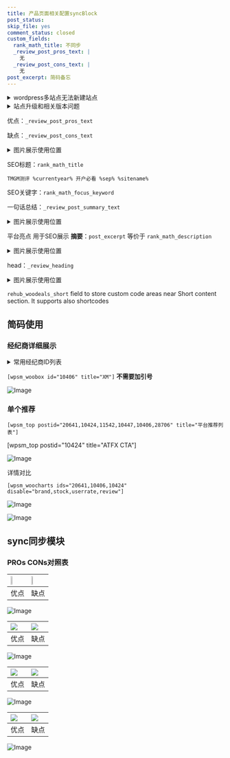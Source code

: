 ```yaml
---
title: 产品页面相关配置syncBlock
post_status: 
skip_file: yes
comment_status: closed
custom_fields:
  rank_math_title: 不同步
  _review_post_pros_text: |
    无
  _review_post_cons_text: |
    无
post_excerpt: 简码备忘
---
```

<details><summary>wordpress多站点无法新建站点</summary>

<li>和报错需要清理cookies一样的原因</li>
<li>wp-config.php里面<code>define( 'SUBDOMAIN_INSTALL', false );//子域名安装</code></li>
<li>新建子站点是用<code>define( 'SUBDOMAIN_INSTALL', true);//子域名安装</code> 完成以后，改成<code>false</code></li>
</details>

<details><summary>站点升级和相关版本问题</summary>

<p>wordpress：5.9.9
woocommerce：7.5.1
出现问题的地方：主题选项里面>><strong>Product layout >>compact style</strong></p>
<p>如何出现没有用过的字段 导致无法保存。先导出配置 然后进行修改，后面再次恢复即可。</p>
<p>出现部分字段无法显示时，需要返回默认布局后，对产品进行保存就好了。</p>
<p></p>
</details>

优点：`_review_post_pros_text`

缺点：`_review_post_cons_text`

<details><summary>图片展示使用位置</summary>

<img src="https://prod-files-secure.s3.us-west-2.amazonaws.com/39ed1227-6d7d-4570-be36-9ccd4a2c4241/f51d3d83-55d4-4bdf-9604-f37ec77ab556/Untitled.png?X-Amz-Algorithm=AWS4-HMAC-SHA256&X-Amz-Content-Sha256=UNSIGNED-PAYLOAD&X-Amz-Credential=ASIAZI2LB466WMTHSPIF%2F20250510%2Fus-west-2%2Fs3%2Faws4_request&X-Amz-Date=20250510T045523Z&X-Amz-Expires=3600&X-Amz-Security-Token=IQoJb3JpZ2luX2VjEPT%2F%2F%2F%2F%2F%2F%2F%2F%2F%2FwEaCXVzLXdlc3QtMiJHMEUCIFCbUTcVuyX6hJ9Ee0JKLOfy8wtvOHbnOACuWpj48PG6AiEAt7gsZGu2uFgbdByTEM6tyWwUrQAosyp28I8rfOhURwYqiAQInf%2F%2F%2F%2F%2F%2F%2F%2F%2F%2FARAAGgw2Mzc0MjMxODM4MDUiDA0PWIIj8h56U2NHZCrcA2rfb4%2FcckbSYcMbAT3uB9urskbQjZvn8ca%2FyoFGh9KPoBcbdKLi0aoDQdmxiMAGWDQ3TC%2FQGfMSzUhsk4eGen2TwS%2FGb%2F8Oy4FYsKH9ARm5TovqioL%2Fz2vxXlpvqHnxBGb6vDF2XnfsVLj6J6EOZHO7eff3pZuJTbCo29NoH48v8kSmibsXaN5keZAgpNhPj80KrPk4wyI9oYJykYXb7o5EJkjq1bpY02jdCvIeAtpSoY2zXM3lmRnDa2REVp%2FBeCUaSX7qnJzMfOy%2FlGnNEinL9zOc1Bf26UnE%2BTSLEHwXFrbYMhmtwVJhiTUpnUzrGkxEgl2AjVd5aXxByeCPUOYBa912iaggYzz4%2FcJh1ricvn5JjOYpQg4Polruzzr%2B8LpJVrJBZr57xJg79BONSfcFc%2BuxTCMg2NRMaN9fe0u4YkRFol3Kha%2FtyJr%2BwWFZ4iG%2FyeRVSYdMS9fZ7dg4dnbLF6rCup6QrmpKI8GfXckSYYn961%2BK0HChX%2BA1YGlcPrsCLNVPiTvW9MDYGDwnlkFSKHJpBsy%2BNndKngZzExMIU%2FNAMOBwnVGllaRovhk5CRiJ7WnhbzFacuGI8WUK3RPE%2FJqVelg68Ig%2Bxce%2FhhgzFRF32NfNltdi6KIbMKae%2B8AGOqUB0sSkK%2FxB%2FbFAbE09%2FhOHRDK6ASPMK3z2bPgbnaaPpbTdfUAXE2RC2M%2BC5Wkh1Hf6bXPvBMykS6wm%2FPbYW7vHP%2BgxA3suEr%2FeEtqT5sjzW9RQIiAHgg8An4imQnEAcDK4SP9Wag3hYGvnl22YMLxAcNfoiLIDodZFiUc8EKsuzfrqo1dEClmknA2oOg8YpE4c%2BBicUA8KtUu3qCyVSBvSlbnNgk5a&X-Amz-Signature=c24d63f8ec1b7df9d280cb492723c9bab81432f46449a3c99ff3be987a4fc51e&X-Amz-SignedHeaders=host&x-id=GetObject" alt="Image">
</details>

SEO标题：`rank_math_title`

`TMGM测评 %currentyear% 开户必看 %sep% %sitename%`

SEO关键字：`rank_math_focus_keyword`

一句话总结：`_review_post_summary_text`

<details><summary>图片展示使用位置</summary>

<img src="https://prod-files-secure.s3.us-west-2.amazonaws.com/39ed1227-6d7d-4570-be36-9ccd4a2c4241/4b96a922-296c-4f4e-8630-d1c870cbce01/Untitled.png?X-Amz-Algorithm=AWS4-HMAC-SHA256&X-Amz-Content-Sha256=UNSIGNED-PAYLOAD&X-Amz-Credential=ASIAZI2LB46654DEPH6Y%2F20250510%2Fus-west-2%2Fs3%2Faws4_request&X-Amz-Date=20250510T045524Z&X-Amz-Expires=3600&X-Amz-Security-Token=IQoJb3JpZ2luX2VjEPT%2F%2F%2F%2F%2F%2F%2F%2F%2F%2FwEaCXVzLXdlc3QtMiJIMEYCIQDA72QzrigPYn0ebmuvT7mqBmuqdJi2swMntc3v1YPREQIhAPh%2B2jDOTivvJQomln7uP8%2F2IGMzEK7D2VCpy%2BmXAUo%2FKogECJ3%2F%2F%2F%2F%2F%2F%2F%2F%2F%2FwEQABoMNjM3NDIzMTgzODA1IgyU44%2BY86sesWS0Ki4q3ANhDuiAZJIqE9yl3CNJrbBRM7Mxi%2Bc0UrLOM57K8Y2B%2Bs3HjnXc1y4uoQbo31lXp5XF%2F%2F1NKuYMiptnVV4f10eusJIKpnpumtniWZqLO5DMbMMayi67D9p%2BtODGTsf9UytRkOVAAeHJAcz3MxYgVI1juTGiN4ZasORA%2B7Wedz3Y84orxZHM%2Ft6jhAc%2FESniIpNqMPugTVAo7yNIwXjY0KTPBk8mgzBqfdEOc%2BkH9YMJPpV2hTm5%2FNZqvlq0ISPqgrjxxjnqiLWde%2F37yjJAXOzZFM9VGkrsVeMLkTWOeKk5vvDHsb7w%2FNovI9bsGRKF5fUSh6mWMDX0KWhhJVYbWrNGHXUZ1H4ImQLgcS9mqiN354dgG2ZXUaf%2Fe%2BX48viJlnF%2B35uyoBE%2BviooliWUqe7hN5%2FM%2BLMURqnrG%2B98G2mLeDM3CGEsDdCtVaKqJBmyO%2F1toFvWfY%2BTS1V7Qxj%2BjKbylrf6i8XFMwRq9fXNWYj80o1JIxhA7xNRbHd4bkVGC1eIESswBclxV7zB1q7GvCpfCWP8Mfl%2BtzATREqPLYljQK0aJm8tCAcFeUtNCoLZbV0Krab8JHThlJO97lxsjKBhwlEfxWmvZI4I02GhyayuR7AyGYEXdBaQdU5sSjDTnvvABjqkAWy85t790SxG1NABTFBR7XjFy7uKlTfcc%2FSbD%2FeR%2Bcaf5qEq2WWcn%2FRZwSGOxQiqhtyGj3ScM3cAAzrDaCk2BrGbw3oWVreXZyQbsDY8DkINDlWpmhySKgDXV1zw6fMSrJUjvo4Ug1KCXPHMMCvwSP%2FRqjmhrY4YdjO6pcBA3Kf7iO0ldTxmn9Nn7gl%2FdziBCuuWLDy96bqgxICOQztdC9UKNmwP&X-Amz-Signature=135ef90fec735bcab7e450ff732c069bea6cf81d8b51ccbf5d64c853b01f8ab4&X-Amz-SignedHeaders=host&x-id=GetObject" alt="Image">
</details>

平台亮点 用于SEO展示 **摘要**：`post_excerpt`  等价于 `rank_math_description`

<details><summary>图片展示使用位置</summary>

<img src="https://prod-files-secure.s3.us-west-2.amazonaws.com/39ed1227-6d7d-4570-be36-9ccd4a2c4241/1ee11f63-b60a-4dfe-a7a7-d58ff23b5d88/Untitled.png?X-Amz-Algorithm=AWS4-HMAC-SHA256&X-Amz-Content-Sha256=UNSIGNED-PAYLOAD&X-Amz-Credential=ASIAZI2LB4664E6QXZJE%2F20250510%2Fus-west-2%2Fs3%2Faws4_request&X-Amz-Date=20250510T045524Z&X-Amz-Expires=3600&X-Amz-Security-Token=IQoJb3JpZ2luX2VjEPT%2F%2F%2F%2F%2F%2F%2F%2F%2F%2FwEaCXVzLXdlc3QtMiJGMEQCIBXG6z04q9Cq09ueaADvOVThCd%2FHZMU3ZORv8rYEyWMKAiBNgg%2Bz6aOX1XIALAPxNrlfeLcYaUPoB2iY1Ct3LSLtjCqIBAid%2F%2F%2F%2F%2F%2F%2F%2F%2F%2F8BEAAaDDYzNzQyMzE4MzgwNSIMCtAlkP1bwRH6sEqMKtwDIElbam8s%2B2TCZQNhKNgxY9zIT7ybUVRyLATENTAJKLrQaJmaajeSG5Xy9dD2JIyp%2FIkKDUub%2BTe%2FUMygZfJvrCpagyh3J3xK7XXrwmCYmAOiHs3k9eazF8uz7f5Tu%2BYuRzEMB33C%2B7jJINribhUjkQRliQveC6%2FjFU4DP7lXy5LdISYTF44C1Xy53%2B5KdSI%2FzKwvABFUpYflvU4GITwIzbAFy5vjymbU4h6aQNRHCLvmhqbPwBZr64pdSUlk4uqdwEmWg7UwUZ8QJhuNIGCDRG1%2BYwkR5G%2FEx2ApBqP0WIsw5Nl%2FjnKF7fcQVOpCjc73H9W4AwW0EYi%2BZ83HaWenNByWHE6BTrSLFTwpoaF9l7Ahe2vWGpXAyQGuh1sXUlXPhVtzmfmDIubxTWvojruEbcs1%2BWCFO2vM4DH4zMMdeI46rPwREwTahT6u%2Fz04ByoV7XCaahfhjBnCoZyE4KiO%2BdR%2FzlHyJVNZko3QutHSjg1eZRwjg0Iifmxr7G%2BhYF%2B6icCLep%2BBUxq2VCBWsr1WxOCeLPltdGQXLFNqkm2HzZFqlOu5qTM8fE1UMxxUD4zR6gzLiUQDiSNiRMjZJeTNMbx9oGfwfUWSR9%2BvRChmShYAWbNCnPuivYrnZh0wqp77wAY6pgFq0gSNmeKiUryrTJd8LYWKQuuqGJj%2B0by3gkCEwLzgyWxnlqGGusCVPRn9mse%2Bh8czKFtUqdYiERxXY3os%2BJKH1UUzCB2760ztg4bjlmzgfKha5nRkMioUDDrzEM7q5o0TwB6ubG9rUXoeuq9GnSHqejon0KoYvyG%2BI02mwMIjMUY%2FLFAJDg3kCtRHv1jmKtVaJ2OBW79N7UGzoKssbfdS1WnVQkWl&X-Amz-Signature=7f3140ec252f032bdde394831c5fdb8fc9b3ed8f64911fcd0692ed81bdf06c6e&X-Amz-SignedHeaders=host&x-id=GetObject" alt="Image">
<img src="https://prod-files-secure.s3.us-west-2.amazonaws.com/39ed1227-6d7d-4570-be36-9ccd4a2c4241/ad4118b5-78d8-4fbe-801e-3b29b5d99c01/Untitled.png?X-Amz-Algorithm=AWS4-HMAC-SHA256&X-Amz-Content-Sha256=UNSIGNED-PAYLOAD&X-Amz-Credential=ASIAZI2LB4664E6QXZJE%2F20250510%2Fus-west-2%2Fs3%2Faws4_request&X-Amz-Date=20250510T045524Z&X-Amz-Expires=3600&X-Amz-Security-Token=IQoJb3JpZ2luX2VjEPT%2F%2F%2F%2F%2F%2F%2F%2F%2F%2FwEaCXVzLXdlc3QtMiJGMEQCIBXG6z04q9Cq09ueaADvOVThCd%2FHZMU3ZORv8rYEyWMKAiBNgg%2Bz6aOX1XIALAPxNrlfeLcYaUPoB2iY1Ct3LSLtjCqIBAid%2F%2F%2F%2F%2F%2F%2F%2F%2F%2F8BEAAaDDYzNzQyMzE4MzgwNSIMCtAlkP1bwRH6sEqMKtwDIElbam8s%2B2TCZQNhKNgxY9zIT7ybUVRyLATENTAJKLrQaJmaajeSG5Xy9dD2JIyp%2FIkKDUub%2BTe%2FUMygZfJvrCpagyh3J3xK7XXrwmCYmAOiHs3k9eazF8uz7f5Tu%2BYuRzEMB33C%2B7jJINribhUjkQRliQveC6%2FjFU4DP7lXy5LdISYTF44C1Xy53%2B5KdSI%2FzKwvABFUpYflvU4GITwIzbAFy5vjymbU4h6aQNRHCLvmhqbPwBZr64pdSUlk4uqdwEmWg7UwUZ8QJhuNIGCDRG1%2BYwkR5G%2FEx2ApBqP0WIsw5Nl%2FjnKF7fcQVOpCjc73H9W4AwW0EYi%2BZ83HaWenNByWHE6BTrSLFTwpoaF9l7Ahe2vWGpXAyQGuh1sXUlXPhVtzmfmDIubxTWvojruEbcs1%2BWCFO2vM4DH4zMMdeI46rPwREwTahT6u%2Fz04ByoV7XCaahfhjBnCoZyE4KiO%2BdR%2FzlHyJVNZko3QutHSjg1eZRwjg0Iifmxr7G%2BhYF%2B6icCLep%2BBUxq2VCBWsr1WxOCeLPltdGQXLFNqkm2HzZFqlOu5qTM8fE1UMxxUD4zR6gzLiUQDiSNiRMjZJeTNMbx9oGfwfUWSR9%2BvRChmShYAWbNCnPuivYrnZh0wqp77wAY6pgFq0gSNmeKiUryrTJd8LYWKQuuqGJj%2B0by3gkCEwLzgyWxnlqGGusCVPRn9mse%2Bh8czKFtUqdYiERxXY3os%2BJKH1UUzCB2760ztg4bjlmzgfKha5nRkMioUDDrzEM7q5o0TwB6ubG9rUXoeuq9GnSHqejon0KoYvyG%2BI02mwMIjMUY%2FLFAJDg3kCtRHv1jmKtVaJ2OBW79N7UGzoKssbfdS1WnVQkWl&X-Amz-Signature=16af3bdafa05ac845f0761b449fc044dd2c6ca45acc90eebcf16d0c533997fb4&X-Amz-SignedHeaders=host&x-id=GetObject" alt="Image">
<img src="https://prod-files-secure.s3.us-west-2.amazonaws.com/39ed1227-6d7d-4570-be36-9ccd4a2c4241/a38cf7c9-a79c-4b64-9e94-13589fe0758b/Untitled.png?X-Amz-Algorithm=AWS4-HMAC-SHA256&X-Amz-Content-Sha256=UNSIGNED-PAYLOAD&X-Amz-Credential=ASIAZI2LB4664E6QXZJE%2F20250510%2Fus-west-2%2Fs3%2Faws4_request&X-Amz-Date=20250510T045524Z&X-Amz-Expires=3600&X-Amz-Security-Token=IQoJb3JpZ2luX2VjEPT%2F%2F%2F%2F%2F%2F%2F%2F%2F%2FwEaCXVzLXdlc3QtMiJGMEQCIBXG6z04q9Cq09ueaADvOVThCd%2FHZMU3ZORv8rYEyWMKAiBNgg%2Bz6aOX1XIALAPxNrlfeLcYaUPoB2iY1Ct3LSLtjCqIBAid%2F%2F%2F%2F%2F%2F%2F%2F%2F%2F8BEAAaDDYzNzQyMzE4MzgwNSIMCtAlkP1bwRH6sEqMKtwDIElbam8s%2B2TCZQNhKNgxY9zIT7ybUVRyLATENTAJKLrQaJmaajeSG5Xy9dD2JIyp%2FIkKDUub%2BTe%2FUMygZfJvrCpagyh3J3xK7XXrwmCYmAOiHs3k9eazF8uz7f5Tu%2BYuRzEMB33C%2B7jJINribhUjkQRliQveC6%2FjFU4DP7lXy5LdISYTF44C1Xy53%2B5KdSI%2FzKwvABFUpYflvU4GITwIzbAFy5vjymbU4h6aQNRHCLvmhqbPwBZr64pdSUlk4uqdwEmWg7UwUZ8QJhuNIGCDRG1%2BYwkR5G%2FEx2ApBqP0WIsw5Nl%2FjnKF7fcQVOpCjc73H9W4AwW0EYi%2BZ83HaWenNByWHE6BTrSLFTwpoaF9l7Ahe2vWGpXAyQGuh1sXUlXPhVtzmfmDIubxTWvojruEbcs1%2BWCFO2vM4DH4zMMdeI46rPwREwTahT6u%2Fz04ByoV7XCaahfhjBnCoZyE4KiO%2BdR%2FzlHyJVNZko3QutHSjg1eZRwjg0Iifmxr7G%2BhYF%2B6icCLep%2BBUxq2VCBWsr1WxOCeLPltdGQXLFNqkm2HzZFqlOu5qTM8fE1UMxxUD4zR6gzLiUQDiSNiRMjZJeTNMbx9oGfwfUWSR9%2BvRChmShYAWbNCnPuivYrnZh0wqp77wAY6pgFq0gSNmeKiUryrTJd8LYWKQuuqGJj%2B0by3gkCEwLzgyWxnlqGGusCVPRn9mse%2Bh8czKFtUqdYiERxXY3os%2BJKH1UUzCB2760ztg4bjlmzgfKha5nRkMioUDDrzEM7q5o0TwB6ubG9rUXoeuq9GnSHqejon0KoYvyG%2BI02mwMIjMUY%2FLFAJDg3kCtRHv1jmKtVaJ2OBW79N7UGzoKssbfdS1WnVQkWl&X-Amz-Signature=ad2071a662871660684601631b1b43e93d704f86115249d617a57b5fb532e8cc&X-Amz-SignedHeaders=host&x-id=GetObject" alt="Image">
<img src="https://prod-files-secure.s3.us-west-2.amazonaws.com/39ed1227-6d7d-4570-be36-9ccd4a2c4241/7da6fc1e-d2ac-42ae-8c75-cb5749aa18f6/Untitled.png?X-Amz-Algorithm=AWS4-HMAC-SHA256&X-Amz-Content-Sha256=UNSIGNED-PAYLOAD&X-Amz-Credential=ASIAZI2LB4664E6QXZJE%2F20250510%2Fus-west-2%2Fs3%2Faws4_request&X-Amz-Date=20250510T045524Z&X-Amz-Expires=3600&X-Amz-Security-Token=IQoJb3JpZ2luX2VjEPT%2F%2F%2F%2F%2F%2F%2F%2F%2F%2FwEaCXVzLXdlc3QtMiJGMEQCIBXG6z04q9Cq09ueaADvOVThCd%2FHZMU3ZORv8rYEyWMKAiBNgg%2Bz6aOX1XIALAPxNrlfeLcYaUPoB2iY1Ct3LSLtjCqIBAid%2F%2F%2F%2F%2F%2F%2F%2F%2F%2F8BEAAaDDYzNzQyMzE4MzgwNSIMCtAlkP1bwRH6sEqMKtwDIElbam8s%2B2TCZQNhKNgxY9zIT7ybUVRyLATENTAJKLrQaJmaajeSG5Xy9dD2JIyp%2FIkKDUub%2BTe%2FUMygZfJvrCpagyh3J3xK7XXrwmCYmAOiHs3k9eazF8uz7f5Tu%2BYuRzEMB33C%2B7jJINribhUjkQRliQveC6%2FjFU4DP7lXy5LdISYTF44C1Xy53%2B5KdSI%2FzKwvABFUpYflvU4GITwIzbAFy5vjymbU4h6aQNRHCLvmhqbPwBZr64pdSUlk4uqdwEmWg7UwUZ8QJhuNIGCDRG1%2BYwkR5G%2FEx2ApBqP0WIsw5Nl%2FjnKF7fcQVOpCjc73H9W4AwW0EYi%2BZ83HaWenNByWHE6BTrSLFTwpoaF9l7Ahe2vWGpXAyQGuh1sXUlXPhVtzmfmDIubxTWvojruEbcs1%2BWCFO2vM4DH4zMMdeI46rPwREwTahT6u%2Fz04ByoV7XCaahfhjBnCoZyE4KiO%2BdR%2FzlHyJVNZko3QutHSjg1eZRwjg0Iifmxr7G%2BhYF%2B6icCLep%2BBUxq2VCBWsr1WxOCeLPltdGQXLFNqkm2HzZFqlOu5qTM8fE1UMxxUD4zR6gzLiUQDiSNiRMjZJeTNMbx9oGfwfUWSR9%2BvRChmShYAWbNCnPuivYrnZh0wqp77wAY6pgFq0gSNmeKiUryrTJd8LYWKQuuqGJj%2B0by3gkCEwLzgyWxnlqGGusCVPRn9mse%2Bh8czKFtUqdYiERxXY3os%2BJKH1UUzCB2760ztg4bjlmzgfKha5nRkMioUDDrzEM7q5o0TwB6ubG9rUXoeuq9GnSHqejon0KoYvyG%2BI02mwMIjMUY%2FLFAJDg3kCtRHv1jmKtVaJ2OBW79N7UGzoKssbfdS1WnVQkWl&X-Amz-Signature=caac224ecfa498fd13ea7bbd2d7999ee6ac3ac1e9027d0408863dfbafb0e083d&X-Amz-SignedHeaders=host&x-id=GetObject" alt="Image">
<img src="https://prod-files-secure.s3.us-west-2.amazonaws.com/39ed1227-6d7d-4570-be36-9ccd4a2c4241/7e97f40a-eaee-47f5-b2f9-475f96808fa7/Untitled.png?X-Amz-Algorithm=AWS4-HMAC-SHA256&X-Amz-Content-Sha256=UNSIGNED-PAYLOAD&X-Amz-Credential=ASIAZI2LB4664E6QXZJE%2F20250510%2Fus-west-2%2Fs3%2Faws4_request&X-Amz-Date=20250510T045524Z&X-Amz-Expires=3600&X-Amz-Security-Token=IQoJb3JpZ2luX2VjEPT%2F%2F%2F%2F%2F%2F%2F%2F%2F%2FwEaCXVzLXdlc3QtMiJGMEQCIBXG6z04q9Cq09ueaADvOVThCd%2FHZMU3ZORv8rYEyWMKAiBNgg%2Bz6aOX1XIALAPxNrlfeLcYaUPoB2iY1Ct3LSLtjCqIBAid%2F%2F%2F%2F%2F%2F%2F%2F%2F%2F8BEAAaDDYzNzQyMzE4MzgwNSIMCtAlkP1bwRH6sEqMKtwDIElbam8s%2B2TCZQNhKNgxY9zIT7ybUVRyLATENTAJKLrQaJmaajeSG5Xy9dD2JIyp%2FIkKDUub%2BTe%2FUMygZfJvrCpagyh3J3xK7XXrwmCYmAOiHs3k9eazF8uz7f5Tu%2BYuRzEMB33C%2B7jJINribhUjkQRliQveC6%2FjFU4DP7lXy5LdISYTF44C1Xy53%2B5KdSI%2FzKwvABFUpYflvU4GITwIzbAFy5vjymbU4h6aQNRHCLvmhqbPwBZr64pdSUlk4uqdwEmWg7UwUZ8QJhuNIGCDRG1%2BYwkR5G%2FEx2ApBqP0WIsw5Nl%2FjnKF7fcQVOpCjc73H9W4AwW0EYi%2BZ83HaWenNByWHE6BTrSLFTwpoaF9l7Ahe2vWGpXAyQGuh1sXUlXPhVtzmfmDIubxTWvojruEbcs1%2BWCFO2vM4DH4zMMdeI46rPwREwTahT6u%2Fz04ByoV7XCaahfhjBnCoZyE4KiO%2BdR%2FzlHyJVNZko3QutHSjg1eZRwjg0Iifmxr7G%2BhYF%2B6icCLep%2BBUxq2VCBWsr1WxOCeLPltdGQXLFNqkm2HzZFqlOu5qTM8fE1UMxxUD4zR6gzLiUQDiSNiRMjZJeTNMbx9oGfwfUWSR9%2BvRChmShYAWbNCnPuivYrnZh0wqp77wAY6pgFq0gSNmeKiUryrTJd8LYWKQuuqGJj%2B0by3gkCEwLzgyWxnlqGGusCVPRn9mse%2Bh8czKFtUqdYiERxXY3os%2BJKH1UUzCB2760ztg4bjlmzgfKha5nRkMioUDDrzEM7q5o0TwB6ubG9rUXoeuq9GnSHqejon0KoYvyG%2BI02mwMIjMUY%2FLFAJDg3kCtRHv1jmKtVaJ2OBW79N7UGzoKssbfdS1WnVQkWl&X-Amz-Signature=3d2f1ab2b73e88ce6884e930f826267f5c3451f58ff4a6182eaf52235411ddb0&X-Amz-SignedHeaders=host&x-id=GetObject" alt="Image">
</details>

head：`_review_heading`

<details><summary>图片展示使用位置</summary>

<img src="https://prod-files-secure.s3.us-west-2.amazonaws.com/39ed1227-6d7d-4570-be36-9ccd4a2c4241/3a4650ad-9887-415c-889a-edd51fa54f27/Untitled.png?X-Amz-Algorithm=AWS4-HMAC-SHA256&X-Amz-Content-Sha256=UNSIGNED-PAYLOAD&X-Amz-Credential=ASIAZI2LB466ZDYNHTIR%2F20250510%2Fus-west-2%2Fs3%2Faws4_request&X-Amz-Date=20250510T045524Z&X-Amz-Expires=3600&X-Amz-Security-Token=IQoJb3JpZ2luX2VjEPT%2F%2F%2F%2F%2F%2F%2F%2F%2F%2FwEaCXVzLXdlc3QtMiJHMEUCIGJkYHB5NNh38YRpuKPE1HAdSiZcmXh5EYKNZuTadYBkAiEAhYwXw1X87zluhjcdqJRMXo3gBAkemciH17zDrKkpdq4qiAQInf%2F%2F%2F%2F%2F%2F%2F%2F%2F%2FARAAGgw2Mzc0MjMxODM4MDUiDP%2FLfs63jcF5TPgzjSrcAwRt7qd%2BuN0orz88AHe27hnwiCKa17XdhScbIFtX26rZc%2FkL0renJk%2BXskwTWtQBWHiOnCz58U7XzxP3bAwnnr%2FplF6HFLChVQHlXuCsDIZEHFWp%2BW3pgDKzyTcjBYC%2BZmf6U%2B5EuuaV0ED7PEe8rnid0P%2FQUrmSU3YmsX6H7cOhhwYieSVfB%2Bys9nZ1lJ3B2gZhNlSN%2BWUhNLZSeHab1C6JjoH6vWU0K7MpBkFIY%2FKUxwFG4gt3OtYd3DxVLLXbAfxJpP%2FpkFfO5bCt9%2BBlzfRZY29u%2Fh3yNwZII36frwxTz37033l96E7Rh7BIGhCtEAgwQQt0tx2rypL%2FfYg1zQTDOEa1QEO9tOE1bzf2%2FjkbDZnztJk92XcQjBnvlxS50%2BMJV09Y9QS7Zcgp03F6p0RRnWZLIucHpmAr2cXFEg9UfxulMuOnzUt6NvvxSkR6DcG%2FAz7adtX2jpRAyelnkvfPLuLFPjc%2BLpGz6i%2FECirnkP7QQmHFSCiDWCtEix6E1QFoSAUk5J1nnaH8T9G6tcvRG6yMJZjx9kFv%2FY9JGdMQSynepGc49lhiam0tS3CRyQm94NwUfY8dARxvAubn3Pj%2Fp%2BVvQJPSwRM0yyMvSX3DUjpe%2FNG3E%2F%2FHSdL%2BMKqe%2B8AGOqUBnYJ17Uqm%2F4uPZxYU0TqQ1GQGTXVYdKLonRrSqnrqirh30MZdafEfULRmV3%2FtWD9pxjomvbciPHvffF481TU6NU9NSlPDjRwu%2Ft0iL%2B0xFHCXqOFWhgx2Lkv0u9SesG0aTNiXU2TJxB0IjtXf47lP09xAEmZfaSqNV1oGxDKmCd1ijN2pcsMBmMmWpRPWsjKp9XDBoqmu2Bzg9EU1vQtCP1Y6pObP&X-Amz-Signature=aca17a895f33e4758cf235b1c9e4afc31bb812678390a83a25f98588fb2e0995&X-Amz-SignedHeaders=host&x-id=GetObject" alt="Image">
</details>

`rehub_woodeals_short`	field to store custom code areas near Short content section. It supports also shortcodes



## 简码使用

### 经纪商详细展示

<details><summary>常用经纪商ID列表</summary>

<pre><code class="php">嘉盛 ===> 20641  [wpsm_woobox id="20641" title="嘉盛"]
易信easymarkets ===> 11542  [wpsm_woobox id="11542" title="易信easymarkets"]
ATFX外汇 ===> 10424  [wpsm_woobox id="10424" title="ATFX"]
XM ===> 10406  [wpsm_woobox id="10406" title="XM"]
TMGM ===> 29622  [wpsm_woobox id="29622" title="TMGM"]
HYCM ===> 10447  [wpsm_woobox id="10447" title="HYCM"]
fpmarkets澳福外汇 ===> 20639  [wpsm_woobox id="20639" title="fpmarkets澳福外汇"]</code></pre>
</details>

`[wpsm_woobox id="10406" title="XM"]` **不需要加引号**

![Image](https://prod-files-secure.s3.us-west-2.amazonaws.com/39ed1227-6d7d-4570-be36-9ccd4a2c4241/4f898f9d-0fa7-4e43-acd3-ac6bc7be575a/Untitled.png?X-Amz-Algorithm=AWS4-HMAC-SHA256&X-Amz-Content-Sha256=UNSIGNED-PAYLOAD&X-Amz-Credential=ASIAZI2LB4665JJPC4TQ%2F20250510%2Fus-west-2%2Fs3%2Faws4_request&X-Amz-Date=20250510T045521Z&X-Amz-Expires=3600&X-Amz-Security-Token=IQoJb3JpZ2luX2VjEPT%2F%2F%2F%2F%2F%2F%2F%2F%2F%2FwEaCXVzLXdlc3QtMiJIMEYCIQDH4G5%2BeQKf3vJlCP0wqR6owzmYwlb7hj5vtkeZdYx33AIhAKvtFGAhW9iIiE2tXptihoA6cvXc59gAteCCsm9JmY%2BJKogECJ3%2F%2F%2F%2F%2F%2F%2F%2F%2F%2FwEQABoMNjM3NDIzMTgzODA1Igwe3%2BR1zguFmPoRSH0q3AN7Kt1cX5O7BeL2Rw26hMs5sPAKHSvQhI5TOT7lDK3Rh2tX4%2FOdftvmH1%2FtJtmq%2BBsV7slEY6%2BcIRCTlG%2BZ89yXGlNPl%2Fms1xVGY61CnubhCbhpPyZIu70EzynwC6MY4w%2BgZD28Z8AGsZ8AiMcAmGn%2BSwXe70cLtLU3EG07gfRKS%2Bl4iDCm8DQuuVIBHP84TkRmJn%2FSHlfe1AZfMrXwGYWG7OP3hi41Outg2ZwdngCf1VEqRuBaI7ic1yJat%2BacPRDaMGQdJ9Q477D6pOhPg2FXMgSB2hsi8Z7cr8jSKWlaDIfR7LBimRyT1uITC3itQMYyZXluEJeta%2F7qLyvIhiRxBalgKIxEpY4X6A8EZj%2FPsc0J%2BxUmQJELt%2F3TEpqIQhycMgHmMxEsBNHYm%2BNeU5v5oeVc5TZUGEL1Zqq5VoXHmc2vgnnSorXzoXRGFQ8OzUz9e%2Flo4CvekCc5OcdWsOxT3EjPoG%2FnP6sT%2BWoMwI3Hs66xYBqqgRJ97kzWJIx7OsMA5bM6knHHxZeEkrFQuTQaTnacyYfrBMeWX%2B%2Bap69iFXrrwqQiYUP%2BZKdQb2NF8J2dsyuSPHjXtZlZDP0vz7v6CKPDs7GDc8L2CfNfqt2I%2BbLg5Cf8NhBW4i4F3jDTnvvABjqkAd66bus0EoZOwPor7KGVVmLFdy4wpx8ciq0rGZ54uWxeSh26VC5tiyJhg9doWdp6JNPeUAvDBbyICCwQgMfBzQL5uvCZ06y0HJJgvxXX0RnKfEfrA5DcslZoOrGjDEqC3wZ8xACH5NzS2B3iQaTDmogqBzkiR8dARqLPg37B8s1sIOOyarEdv4TRtFoP%2FdLb%2BlUxRQ1UuiT85jIrDegXjHeDB916&X-Amz-Signature=9cede9c5703ddd5f407f6b52e060936acc49181d18013bc9802dccfe9a4d8865&X-Amz-SignedHeaders=host&x-id=GetObject)

### 单个推荐
`[wpsm_top postid="20641,10424,11542,10447,10406,28706" title="平台推荐列表"]`

[wpsm_top postid="10424" title="ATFX CTA"]

![Image](https://prod-files-secure.s3.us-west-2.amazonaws.com/39ed1227-6d7d-4570-be36-9ccd4a2c4241/5ac620dc-51a8-48b6-b55d-91f47299193c/Untitled.png?X-Amz-Algorithm=AWS4-HMAC-SHA256&X-Amz-Content-Sha256=UNSIGNED-PAYLOAD&X-Amz-Credential=ASIAZI2LB4665JJPC4TQ%2F20250510%2Fus-west-2%2Fs3%2Faws4_request&X-Amz-Date=20250510T045521Z&X-Amz-Expires=3600&X-Amz-Security-Token=IQoJb3JpZ2luX2VjEPT%2F%2F%2F%2F%2F%2F%2F%2F%2F%2FwEaCXVzLXdlc3QtMiJIMEYCIQDH4G5%2BeQKf3vJlCP0wqR6owzmYwlb7hj5vtkeZdYx33AIhAKvtFGAhW9iIiE2tXptihoA6cvXc59gAteCCsm9JmY%2BJKogECJ3%2F%2F%2F%2F%2F%2F%2F%2F%2F%2FwEQABoMNjM3NDIzMTgzODA1Igwe3%2BR1zguFmPoRSH0q3AN7Kt1cX5O7BeL2Rw26hMs5sPAKHSvQhI5TOT7lDK3Rh2tX4%2FOdftvmH1%2FtJtmq%2BBsV7slEY6%2BcIRCTlG%2BZ89yXGlNPl%2Fms1xVGY61CnubhCbhpPyZIu70EzynwC6MY4w%2BgZD28Z8AGsZ8AiMcAmGn%2BSwXe70cLtLU3EG07gfRKS%2Bl4iDCm8DQuuVIBHP84TkRmJn%2FSHlfe1AZfMrXwGYWG7OP3hi41Outg2ZwdngCf1VEqRuBaI7ic1yJat%2BacPRDaMGQdJ9Q477D6pOhPg2FXMgSB2hsi8Z7cr8jSKWlaDIfR7LBimRyT1uITC3itQMYyZXluEJeta%2F7qLyvIhiRxBalgKIxEpY4X6A8EZj%2FPsc0J%2BxUmQJELt%2F3TEpqIQhycMgHmMxEsBNHYm%2BNeU5v5oeVc5TZUGEL1Zqq5VoXHmc2vgnnSorXzoXRGFQ8OzUz9e%2Flo4CvekCc5OcdWsOxT3EjPoG%2FnP6sT%2BWoMwI3Hs66xYBqqgRJ97kzWJIx7OsMA5bM6knHHxZeEkrFQuTQaTnacyYfrBMeWX%2B%2Bap69iFXrrwqQiYUP%2BZKdQb2NF8J2dsyuSPHjXtZlZDP0vz7v6CKPDs7GDc8L2CfNfqt2I%2BbLg5Cf8NhBW4i4F3jDTnvvABjqkAd66bus0EoZOwPor7KGVVmLFdy4wpx8ciq0rGZ54uWxeSh26VC5tiyJhg9doWdp6JNPeUAvDBbyICCwQgMfBzQL5uvCZ06y0HJJgvxXX0RnKfEfrA5DcslZoOrGjDEqC3wZ8xACH5NzS2B3iQaTDmogqBzkiR8dARqLPg37B8s1sIOOyarEdv4TRtFoP%2FdLb%2BlUxRQ1UuiT85jIrDegXjHeDB916&X-Amz-Signature=0245bc3cfbaa9668e0a525616bf9eada69ddce267bac0a192949d2ba9552c9a7&X-Amz-SignedHeaders=host&x-id=GetObject)

详情对比

`[wpsm_woocharts ids="20641,10406,10424" disable="brand,stock,userrate,review"]`

![Image](https://prod-files-secure.s3.us-west-2.amazonaws.com/39ed1227-6d7d-4570-be36-9ccd4a2c4241/bf3ba45f-b9f3-4295-8aef-b4a495fd25f4/Untitled.png?X-Amz-Algorithm=AWS4-HMAC-SHA256&X-Amz-Content-Sha256=UNSIGNED-PAYLOAD&X-Amz-Credential=ASIAZI2LB4665JJPC4TQ%2F20250510%2Fus-west-2%2Fs3%2Faws4_request&X-Amz-Date=20250510T045521Z&X-Amz-Expires=3600&X-Amz-Security-Token=IQoJb3JpZ2luX2VjEPT%2F%2F%2F%2F%2F%2F%2F%2F%2F%2FwEaCXVzLXdlc3QtMiJIMEYCIQDH4G5%2BeQKf3vJlCP0wqR6owzmYwlb7hj5vtkeZdYx33AIhAKvtFGAhW9iIiE2tXptihoA6cvXc59gAteCCsm9JmY%2BJKogECJ3%2F%2F%2F%2F%2F%2F%2F%2F%2F%2FwEQABoMNjM3NDIzMTgzODA1Igwe3%2BR1zguFmPoRSH0q3AN7Kt1cX5O7BeL2Rw26hMs5sPAKHSvQhI5TOT7lDK3Rh2tX4%2FOdftvmH1%2FtJtmq%2BBsV7slEY6%2BcIRCTlG%2BZ89yXGlNPl%2Fms1xVGY61CnubhCbhpPyZIu70EzynwC6MY4w%2BgZD28Z8AGsZ8AiMcAmGn%2BSwXe70cLtLU3EG07gfRKS%2Bl4iDCm8DQuuVIBHP84TkRmJn%2FSHlfe1AZfMrXwGYWG7OP3hi41Outg2ZwdngCf1VEqRuBaI7ic1yJat%2BacPRDaMGQdJ9Q477D6pOhPg2FXMgSB2hsi8Z7cr8jSKWlaDIfR7LBimRyT1uITC3itQMYyZXluEJeta%2F7qLyvIhiRxBalgKIxEpY4X6A8EZj%2FPsc0J%2BxUmQJELt%2F3TEpqIQhycMgHmMxEsBNHYm%2BNeU5v5oeVc5TZUGEL1Zqq5VoXHmc2vgnnSorXzoXRGFQ8OzUz9e%2Flo4CvekCc5OcdWsOxT3EjPoG%2FnP6sT%2BWoMwI3Hs66xYBqqgRJ97kzWJIx7OsMA5bM6knHHxZeEkrFQuTQaTnacyYfrBMeWX%2B%2Bap69iFXrrwqQiYUP%2BZKdQb2NF8J2dsyuSPHjXtZlZDP0vz7v6CKPDs7GDc8L2CfNfqt2I%2BbLg5Cf8NhBW4i4F3jDTnvvABjqkAd66bus0EoZOwPor7KGVVmLFdy4wpx8ciq0rGZ54uWxeSh26VC5tiyJhg9doWdp6JNPeUAvDBbyICCwQgMfBzQL5uvCZ06y0HJJgvxXX0RnKfEfrA5DcslZoOrGjDEqC3wZ8xACH5NzS2B3iQaTDmogqBzkiR8dARqLPg37B8s1sIOOyarEdv4TRtFoP%2FdLb%2BlUxRQ1UuiT85jIrDegXjHeDB916&X-Amz-Signature=1302b13f8c2d624450e364937661f2dc148b4c1731eb5abe909bd27de2c4282a&X-Amz-SignedHeaders=host&x-id=GetObject)

![Image](https://prod-files-secure.s3.us-west-2.amazonaws.com/39ed1227-6d7d-4570-be36-9ccd4a2c4241/30bc56ef-f383-4b48-9768-2ebc9e436ec0/Untitled.png?X-Amz-Algorithm=AWS4-HMAC-SHA256&X-Amz-Content-Sha256=UNSIGNED-PAYLOAD&X-Amz-Credential=ASIAZI2LB4665JJPC4TQ%2F20250510%2Fus-west-2%2Fs3%2Faws4_request&X-Amz-Date=20250510T045521Z&X-Amz-Expires=3600&X-Amz-Security-Token=IQoJb3JpZ2luX2VjEPT%2F%2F%2F%2F%2F%2F%2F%2F%2F%2FwEaCXVzLXdlc3QtMiJIMEYCIQDH4G5%2BeQKf3vJlCP0wqR6owzmYwlb7hj5vtkeZdYx33AIhAKvtFGAhW9iIiE2tXptihoA6cvXc59gAteCCsm9JmY%2BJKogECJ3%2F%2F%2F%2F%2F%2F%2F%2F%2F%2FwEQABoMNjM3NDIzMTgzODA1Igwe3%2BR1zguFmPoRSH0q3AN7Kt1cX5O7BeL2Rw26hMs5sPAKHSvQhI5TOT7lDK3Rh2tX4%2FOdftvmH1%2FtJtmq%2BBsV7slEY6%2BcIRCTlG%2BZ89yXGlNPl%2Fms1xVGY61CnubhCbhpPyZIu70EzynwC6MY4w%2BgZD28Z8AGsZ8AiMcAmGn%2BSwXe70cLtLU3EG07gfRKS%2Bl4iDCm8DQuuVIBHP84TkRmJn%2FSHlfe1AZfMrXwGYWG7OP3hi41Outg2ZwdngCf1VEqRuBaI7ic1yJat%2BacPRDaMGQdJ9Q477D6pOhPg2FXMgSB2hsi8Z7cr8jSKWlaDIfR7LBimRyT1uITC3itQMYyZXluEJeta%2F7qLyvIhiRxBalgKIxEpY4X6A8EZj%2FPsc0J%2BxUmQJELt%2F3TEpqIQhycMgHmMxEsBNHYm%2BNeU5v5oeVc5TZUGEL1Zqq5VoXHmc2vgnnSorXzoXRGFQ8OzUz9e%2Flo4CvekCc5OcdWsOxT3EjPoG%2FnP6sT%2BWoMwI3Hs66xYBqqgRJ97kzWJIx7OsMA5bM6knHHxZeEkrFQuTQaTnacyYfrBMeWX%2B%2Bap69iFXrrwqQiYUP%2BZKdQb2NF8J2dsyuSPHjXtZlZDP0vz7v6CKPDs7GDc8L2CfNfqt2I%2BbLg5Cf8NhBW4i4F3jDTnvvABjqkAd66bus0EoZOwPor7KGVVmLFdy4wpx8ciq0rGZ54uWxeSh26VC5tiyJhg9doWdp6JNPeUAvDBbyICCwQgMfBzQL5uvCZ06y0HJJgvxXX0RnKfEfrA5DcslZoOrGjDEqC3wZ8xACH5NzS2B3iQaTDmogqBzkiR8dARqLPg37B8s1sIOOyarEdv4TRtFoP%2FdLb%2BlUxRQ1UuiT85jIrDegXjHeDB916&X-Amz-Signature=5926dfab6b43a05e76653a10f5652f5f580b72679b5a632c5440eee3c8a37d8e&X-Amz-SignedHeaders=host&x-id=GetObject)

## sync同步模块

### PROs CONs对照表

| <img src="https://cdn.ifttt.fun/gh/jarlin8/OSS@main/icons/customize/pros.svg" height="auto" width="37.3%"> | <img src="https://cdn.ifttt.fun/gh/jarlin8/OSS@main/icons/customize/cons.svg" height="auto" width="28.8%"> |
| :--- | :--- |
| 优点 | 缺点 |

![Image](https://prod-files-secure.s3.us-west-2.amazonaws.com/39ed1227-6d7d-4570-be36-9ccd4a2c4241/8742b755-dfb5-4004-9a5f-d6e561664bd8/Untitled.png?X-Amz-Algorithm=AWS4-HMAC-SHA256&X-Amz-Content-Sha256=UNSIGNED-PAYLOAD&X-Amz-Credential=ASIAZI2LB4665JJPC4TQ%2F20250510%2Fus-west-2%2Fs3%2Faws4_request&X-Amz-Date=20250510T045521Z&X-Amz-Expires=3600&X-Amz-Security-Token=IQoJb3JpZ2luX2VjEPT%2F%2F%2F%2F%2F%2F%2F%2F%2F%2FwEaCXVzLXdlc3QtMiJIMEYCIQDH4G5%2BeQKf3vJlCP0wqR6owzmYwlb7hj5vtkeZdYx33AIhAKvtFGAhW9iIiE2tXptihoA6cvXc59gAteCCsm9JmY%2BJKogECJ3%2F%2F%2F%2F%2F%2F%2F%2F%2F%2FwEQABoMNjM3NDIzMTgzODA1Igwe3%2BR1zguFmPoRSH0q3AN7Kt1cX5O7BeL2Rw26hMs5sPAKHSvQhI5TOT7lDK3Rh2tX4%2FOdftvmH1%2FtJtmq%2BBsV7slEY6%2BcIRCTlG%2BZ89yXGlNPl%2Fms1xVGY61CnubhCbhpPyZIu70EzynwC6MY4w%2BgZD28Z8AGsZ8AiMcAmGn%2BSwXe70cLtLU3EG07gfRKS%2Bl4iDCm8DQuuVIBHP84TkRmJn%2FSHlfe1AZfMrXwGYWG7OP3hi41Outg2ZwdngCf1VEqRuBaI7ic1yJat%2BacPRDaMGQdJ9Q477D6pOhPg2FXMgSB2hsi8Z7cr8jSKWlaDIfR7LBimRyT1uITC3itQMYyZXluEJeta%2F7qLyvIhiRxBalgKIxEpY4X6A8EZj%2FPsc0J%2BxUmQJELt%2F3TEpqIQhycMgHmMxEsBNHYm%2BNeU5v5oeVc5TZUGEL1Zqq5VoXHmc2vgnnSorXzoXRGFQ8OzUz9e%2Flo4CvekCc5OcdWsOxT3EjPoG%2FnP6sT%2BWoMwI3Hs66xYBqqgRJ97kzWJIx7OsMA5bM6knHHxZeEkrFQuTQaTnacyYfrBMeWX%2B%2Bap69iFXrrwqQiYUP%2BZKdQb2NF8J2dsyuSPHjXtZlZDP0vz7v6CKPDs7GDc8L2CfNfqt2I%2BbLg5Cf8NhBW4i4F3jDTnvvABjqkAd66bus0EoZOwPor7KGVVmLFdy4wpx8ciq0rGZ54uWxeSh26VC5tiyJhg9doWdp6JNPeUAvDBbyICCwQgMfBzQL5uvCZ06y0HJJgvxXX0RnKfEfrA5DcslZoOrGjDEqC3wZ8xACH5NzS2B3iQaTDmogqBzkiR8dARqLPg37B8s1sIOOyarEdv4TRtFoP%2FdLb%2BlUxRQ1UuiT85jIrDegXjHeDB916&X-Amz-Signature=2f582065430fcc6eece1e908949a1593c3e2a50096fe8e9e1a1fbfb72e84a270&X-Amz-SignedHeaders=host&x-id=GetObject)

| <img src="https://cdn.ifttt.fun/gh/jarlin8/OSS@main/icons/customize/pros1.svg" height="auto"> | <img src="https://cdn.ifttt.fun/gh/jarlin8/OSS@main/icons/customize/cons1.svg" height="auto"> |
| :--- | :--- |
| 优点 | 缺点 |

![Image](https://prod-files-secure.s3.us-west-2.amazonaws.com/39ed1227-6d7d-4570-be36-9ccd4a2c4241/806358f8-c9c4-4e17-bb35-c6c76a5397a5/Untitled.png?X-Amz-Algorithm=AWS4-HMAC-SHA256&X-Amz-Content-Sha256=UNSIGNED-PAYLOAD&X-Amz-Credential=ASIAZI2LB4665JJPC4TQ%2F20250510%2Fus-west-2%2Fs3%2Faws4_request&X-Amz-Date=20250510T045521Z&X-Amz-Expires=3600&X-Amz-Security-Token=IQoJb3JpZ2luX2VjEPT%2F%2F%2F%2F%2F%2F%2F%2F%2F%2FwEaCXVzLXdlc3QtMiJIMEYCIQDH4G5%2BeQKf3vJlCP0wqR6owzmYwlb7hj5vtkeZdYx33AIhAKvtFGAhW9iIiE2tXptihoA6cvXc59gAteCCsm9JmY%2BJKogECJ3%2F%2F%2F%2F%2F%2F%2F%2F%2F%2FwEQABoMNjM3NDIzMTgzODA1Igwe3%2BR1zguFmPoRSH0q3AN7Kt1cX5O7BeL2Rw26hMs5sPAKHSvQhI5TOT7lDK3Rh2tX4%2FOdftvmH1%2FtJtmq%2BBsV7slEY6%2BcIRCTlG%2BZ89yXGlNPl%2Fms1xVGY61CnubhCbhpPyZIu70EzynwC6MY4w%2BgZD28Z8AGsZ8AiMcAmGn%2BSwXe70cLtLU3EG07gfRKS%2Bl4iDCm8DQuuVIBHP84TkRmJn%2FSHlfe1AZfMrXwGYWG7OP3hi41Outg2ZwdngCf1VEqRuBaI7ic1yJat%2BacPRDaMGQdJ9Q477D6pOhPg2FXMgSB2hsi8Z7cr8jSKWlaDIfR7LBimRyT1uITC3itQMYyZXluEJeta%2F7qLyvIhiRxBalgKIxEpY4X6A8EZj%2FPsc0J%2BxUmQJELt%2F3TEpqIQhycMgHmMxEsBNHYm%2BNeU5v5oeVc5TZUGEL1Zqq5VoXHmc2vgnnSorXzoXRGFQ8OzUz9e%2Flo4CvekCc5OcdWsOxT3EjPoG%2FnP6sT%2BWoMwI3Hs66xYBqqgRJ97kzWJIx7OsMA5bM6knHHxZeEkrFQuTQaTnacyYfrBMeWX%2B%2Bap69iFXrrwqQiYUP%2BZKdQb2NF8J2dsyuSPHjXtZlZDP0vz7v6CKPDs7GDc8L2CfNfqt2I%2BbLg5Cf8NhBW4i4F3jDTnvvABjqkAd66bus0EoZOwPor7KGVVmLFdy4wpx8ciq0rGZ54uWxeSh26VC5tiyJhg9doWdp6JNPeUAvDBbyICCwQgMfBzQL5uvCZ06y0HJJgvxXX0RnKfEfrA5DcslZoOrGjDEqC3wZ8xACH5NzS2B3iQaTDmogqBzkiR8dARqLPg37B8s1sIOOyarEdv4TRtFoP%2FdLb%2BlUxRQ1UuiT85jIrDegXjHeDB916&X-Amz-Signature=b36f8434bfe71538fc8a4ea04693c8433d17db1e700153084a3c4e362ecd466a&X-Amz-SignedHeaders=host&x-id=GetObject)

| <img src="https://cdn.ifttt.fun/gh/jarlin8/OSS@main/icons/customize/pros2.svg" height="auto"> | <img src="https://cdn.ifttt.fun/gh/jarlin8/OSS@main/icons/customize/cons2.svg" height="auto"> |
| :--- | :--- |
| 优点 | 缺点 |

![Image](https://prod-files-secure.s3.us-west-2.amazonaws.com/39ed1227-6d7d-4570-be36-9ccd4a2c4241/a9245ec9-70dd-4005-b534-0d54315fc5f3/Untitled.png?X-Amz-Algorithm=AWS4-HMAC-SHA256&X-Amz-Content-Sha256=UNSIGNED-PAYLOAD&X-Amz-Credential=ASIAZI2LB4665JJPC4TQ%2F20250510%2Fus-west-2%2Fs3%2Faws4_request&X-Amz-Date=20250510T045521Z&X-Amz-Expires=3600&X-Amz-Security-Token=IQoJb3JpZ2luX2VjEPT%2F%2F%2F%2F%2F%2F%2F%2F%2F%2FwEaCXVzLXdlc3QtMiJIMEYCIQDH4G5%2BeQKf3vJlCP0wqR6owzmYwlb7hj5vtkeZdYx33AIhAKvtFGAhW9iIiE2tXptihoA6cvXc59gAteCCsm9JmY%2BJKogECJ3%2F%2F%2F%2F%2F%2F%2F%2F%2F%2FwEQABoMNjM3NDIzMTgzODA1Igwe3%2BR1zguFmPoRSH0q3AN7Kt1cX5O7BeL2Rw26hMs5sPAKHSvQhI5TOT7lDK3Rh2tX4%2FOdftvmH1%2FtJtmq%2BBsV7slEY6%2BcIRCTlG%2BZ89yXGlNPl%2Fms1xVGY61CnubhCbhpPyZIu70EzynwC6MY4w%2BgZD28Z8AGsZ8AiMcAmGn%2BSwXe70cLtLU3EG07gfRKS%2Bl4iDCm8DQuuVIBHP84TkRmJn%2FSHlfe1AZfMrXwGYWG7OP3hi41Outg2ZwdngCf1VEqRuBaI7ic1yJat%2BacPRDaMGQdJ9Q477D6pOhPg2FXMgSB2hsi8Z7cr8jSKWlaDIfR7LBimRyT1uITC3itQMYyZXluEJeta%2F7qLyvIhiRxBalgKIxEpY4X6A8EZj%2FPsc0J%2BxUmQJELt%2F3TEpqIQhycMgHmMxEsBNHYm%2BNeU5v5oeVc5TZUGEL1Zqq5VoXHmc2vgnnSorXzoXRGFQ8OzUz9e%2Flo4CvekCc5OcdWsOxT3EjPoG%2FnP6sT%2BWoMwI3Hs66xYBqqgRJ97kzWJIx7OsMA5bM6knHHxZeEkrFQuTQaTnacyYfrBMeWX%2B%2Bap69iFXrrwqQiYUP%2BZKdQb2NF8J2dsyuSPHjXtZlZDP0vz7v6CKPDs7GDc8L2CfNfqt2I%2BbLg5Cf8NhBW4i4F3jDTnvvABjqkAd66bus0EoZOwPor7KGVVmLFdy4wpx8ciq0rGZ54uWxeSh26VC5tiyJhg9doWdp6JNPeUAvDBbyICCwQgMfBzQL5uvCZ06y0HJJgvxXX0RnKfEfrA5DcslZoOrGjDEqC3wZ8xACH5NzS2B3iQaTDmogqBzkiR8dARqLPg37B8s1sIOOyarEdv4TRtFoP%2FdLb%2BlUxRQ1UuiT85jIrDegXjHeDB916&X-Amz-Signature=09a37bcd7543f7f6cfdb4c85a90bda58376aa052fb6a9e311b4f115500bf67c6&X-Amz-SignedHeaders=host&x-id=GetObject)

| <img src="https://cdn.ifttt.fun/gh/jarlin8/OSS@main/icons/customize/pros3.svg" height="auto"> | <img src="https://cdn.ifttt.fun/gh/jarlin8/OSS@main/icons/customize/cons3.svg" height="auto"> |
| :--- | :--- |
| 优点 | 缺点 |

![Image](https://prod-files-secure.s3.us-west-2.amazonaws.com/39ed1227-6d7d-4570-be36-9ccd4a2c4241/e1e580a2-2e5c-4780-9ff4-19c318fc2284/Untitled.png?X-Amz-Algorithm=AWS4-HMAC-SHA256&X-Amz-Content-Sha256=UNSIGNED-PAYLOAD&X-Amz-Credential=ASIAZI2LB4665JJPC4TQ%2F20250510%2Fus-west-2%2Fs3%2Faws4_request&X-Amz-Date=20250510T045521Z&X-Amz-Expires=3600&X-Amz-Security-Token=IQoJb3JpZ2luX2VjEPT%2F%2F%2F%2F%2F%2F%2F%2F%2F%2FwEaCXVzLXdlc3QtMiJIMEYCIQDH4G5%2BeQKf3vJlCP0wqR6owzmYwlb7hj5vtkeZdYx33AIhAKvtFGAhW9iIiE2tXptihoA6cvXc59gAteCCsm9JmY%2BJKogECJ3%2F%2F%2F%2F%2F%2F%2F%2F%2F%2FwEQABoMNjM3NDIzMTgzODA1Igwe3%2BR1zguFmPoRSH0q3AN7Kt1cX5O7BeL2Rw26hMs5sPAKHSvQhI5TOT7lDK3Rh2tX4%2FOdftvmH1%2FtJtmq%2BBsV7slEY6%2BcIRCTlG%2BZ89yXGlNPl%2Fms1xVGY61CnubhCbhpPyZIu70EzynwC6MY4w%2BgZD28Z8AGsZ8AiMcAmGn%2BSwXe70cLtLU3EG07gfRKS%2Bl4iDCm8DQuuVIBHP84TkRmJn%2FSHlfe1AZfMrXwGYWG7OP3hi41Outg2ZwdngCf1VEqRuBaI7ic1yJat%2BacPRDaMGQdJ9Q477D6pOhPg2FXMgSB2hsi8Z7cr8jSKWlaDIfR7LBimRyT1uITC3itQMYyZXluEJeta%2F7qLyvIhiRxBalgKIxEpY4X6A8EZj%2FPsc0J%2BxUmQJELt%2F3TEpqIQhycMgHmMxEsBNHYm%2BNeU5v5oeVc5TZUGEL1Zqq5VoXHmc2vgnnSorXzoXRGFQ8OzUz9e%2Flo4CvekCc5OcdWsOxT3EjPoG%2FnP6sT%2BWoMwI3Hs66xYBqqgRJ97kzWJIx7OsMA5bM6knHHxZeEkrFQuTQaTnacyYfrBMeWX%2B%2Bap69iFXrrwqQiYUP%2BZKdQb2NF8J2dsyuSPHjXtZlZDP0vz7v6CKPDs7GDc8L2CfNfqt2I%2BbLg5Cf8NhBW4i4F3jDTnvvABjqkAd66bus0EoZOwPor7KGVVmLFdy4wpx8ciq0rGZ54uWxeSh26VC5tiyJhg9doWdp6JNPeUAvDBbyICCwQgMfBzQL5uvCZ06y0HJJgvxXX0RnKfEfrA5DcslZoOrGjDEqC3wZ8xACH5NzS2B3iQaTDmogqBzkiR8dARqLPg37B8s1sIOOyarEdv4TRtFoP%2FdLb%2BlUxRQ1UuiT85jIrDegXjHeDB916&X-Amz-Signature=e0ac71c243f5115d5446ca472056688cae94175f2233bb7e003b756b0fb81307&X-Amz-SignedHeaders=host&x-id=GetObject)